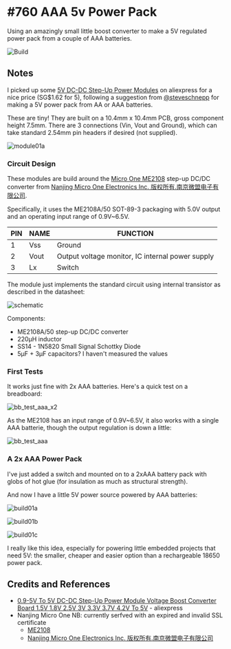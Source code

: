 # #760 AAA 5v Power Pack

Using an amazingly small little boost converter to make a 5V regulated power pack from a couple of AAA batteries.

![Build](./assets/AAA5vPower_build.jpg?raw=true)

## Notes

I picked up some
[5V DC-DC Step-Up Power Modules](https://www.aliexpress.com/item/1005006438496545.html) on aliexpress for a nice price (SG$1.62 for 5),
following a suggestion from [@steveschnepp](https://github.com/tardate/LittleArduinoProjects/issues/77)
for making a 5V power pack from AA or AAA batteries.

These are tiny! They are built on a 10.4mm x 10.4mm PCB, gross component height 7.5mm.
There are 3 connections (Vin, Vout and Ground), which can take standard 2.54mm pin headers if desired (not supplied).

![module01a](./assets/module01a.jpg)

### Circuit Design

These modules are build around the [Micro One ME2108](https://www.microne.com.cn/product/124.html) step-up DC/DC converter from
[Nanjing Micro One Electronics Inc. 版权所有.南京微盟电子有限公司](https://www.microne.com.cn/).

Specifically, it uses the ME2108A/50 SOT-89-3 packaging with 5.0V output
and an operating input range of 0.9V~6.5V.

| PIN | NAME | FUNCTION                                         |
|-----|------|--------------------------------------------------|
| 1   | Vss  | Ground                                           |
| 2   | Vout | Output voltage monitor, IC internal power supply |
| 3   | Lx   | Switch                                           |

The module just implements the standard circuit using internal transistor as described in the datasheet:

![schematic](./assets/AAA5vPower_schematic.jpg?raw=true)

Components:

* ME2108A/50 step-up DC/DC converter
* 220µH inductor
* SS14 - 1N5820 Small Signal Schottky Diode
* 5µF + 3µF capacitors? I haven't measured the values

### First Tests

It works just fine with 2x AAA batteries. Here's a quick test on a breadboard:

![bb_test_aaa_x2](./assets/bb_test_aaa_x2.jpg?raw=true)

As the ME2108 has an input range of 0.9V~6.5V, it also works with a single AAA batterie,
though the output regulation is down a little:

![bb_test_aaa](./assets/bb_test_aaa.jpg?raw=true)

### A 2x AAA Power Pack

I've just added a switch and mounted on to a 2xAAA battery pack with globs of hot glue (for insulation as much as structural strength).

And now I have a little 5V power source powered by AAA batteries:

![build01a](./assets/build01a.jpg?raw=true)

![build01b](./assets/build01b.jpg?raw=true)

![build01c](./assets/build01c.jpg?raw=true)

I really like this idea, especially for powering little embedded projects that need 5V: the smaller, cheaper and easier option than a rechargeable 18650 power pack.

## Credits and References

* [0.9-5V To 5V DC-DC Step-Up Power Module Voltage Boost Converter Board 1.5V 1.8V 2.5V 3V 3.3V 3.7V 4.2V To 5V](https://www.aliexpress.com/item/1005006438496545.html) - aliexpress
* Nanjing Micro One NB: currently serfved with an expired and invalid SSL certificate
    * [ME2108](https://www.microne.com.cn/product/124.html)
    * [Nanjing Micro One Electronics Inc. 版权所有.南京微盟电子有限公司](https://www.microne.com.cn/)
